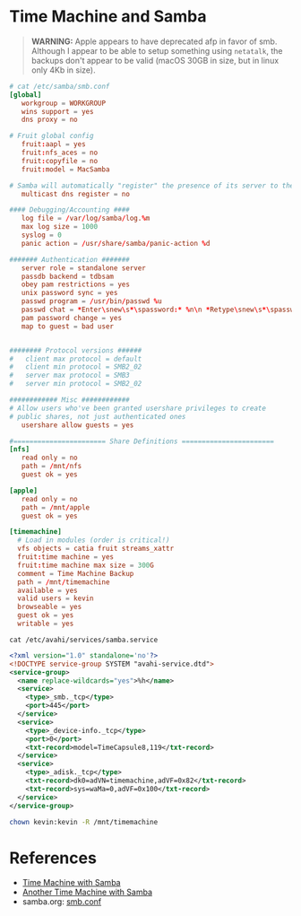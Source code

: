 # Time Machine and Samba

> **WARNING:** Apple appears to have deprecated afp in favor of smb.
> Although I appear to be able to setup something using `netatalk`,
> the backups don't appear to be valid (macOS 30GB in size, but
> in linux only 4Kb in size).

```conf
# cat /etc/samba/smb.conf
[global]
   workgroup = WORKGROUP
   wins support = yes
   dns proxy = no

# Fruit global config
   fruit:aapl = yes
   fruit:nfs_aces = no
   fruit:copyfile = no
   fruit:model = MacSamba

# Samba will automatically "register" the presence of its server to the rest of the network using mDNS. Since we are using avahi for this we can disable mdns registration.
   multicast dns register = no

#### Debugging/Accounting ####
   log file = /var/log/samba/log.%m
   max log size = 1000
   syslog = 0
   panic action = /usr/share/samba/panic-action %d

####### Authentication #######
   server role = standalone server
   passdb backend = tdbsam
   obey pam restrictions = yes
   unix password sync = yes
   passwd program = /usr/bin/passwd %u
   passwd chat = *Enter\snew\s*\spassword:* %n\n *Retype\snew\s*\spassword:* %n\n *password\supdated\ssuccessfully* .
   pam password change = yes
   map to guest = bad user


######## Protocol versions ######
#   client max protocol = default
#   client min protocol = SMB2_02
#   server max protocol = SMB3
#   server min protocol = SMB2_02

############ Misc ############
# Allow users who've been granted usershare privileges to create
# public shares, not just authenticated ones
   usershare allow guests = yes

#======================= Share Definitions =======================
[nfs]
   read only = no
   path = /mnt/nfs
   guest ok = yes

[apple]
   read only = no
   path = /mnt/apple
   guest ok = yes

[timemachine]
  # Load in modules (order is critical!)
  vfs objects = catia fruit streams_xattr
  fruit:time machine = yes
  fruit:time machine max size = 300G
  comment = Time Machine Backup
  path = /mnt/timemachine
  available = yes
  valid users = kevin
  browseable = yes
  guest ok = yes
  writable = yes
```

`cat /etc/avahi/services/samba.service`

```xml
<?xml version="1.0" standalone='no'?>
<!DOCTYPE service-group SYSTEM "avahi-service.dtd">
<service-group>
  <name replace-wildcards="yes">%h</name>
  <service>
    <type>_smb._tcp</type>
    <port>445</port>
  </service>
  <service>
    <type>_device-info._tcp</type>
    <port>0</port>
    <txt-record>model=TimeCapsule8,119</txt-record>
  </service>
  <service>
    <type>_adisk._tcp</type>
    <txt-record>dk0=adVN=timemachine,adVF=0x82</txt-record>
    <txt-record>sys=waMa=0,adVF=0x100</txt-record>
  </service>
</service-group>
```

```bash
chown kevin:kevin -R /mnt/timemachine
```

# References

- [Time Machine with Samba](https://blog.jhnr.ch/2023/01/09/setup-apple-time-machine-network-drive-with-samba-on-ubuntu-22.04/)
- [Another Time Machine with Samba](https://dev.to/ea2305/time-machine-backup-with-your-home-server-1lj6)
- samba.org: [smb.conf](https://www.samba.org/samba/docs/current/man-html/smb.conf.5.html)